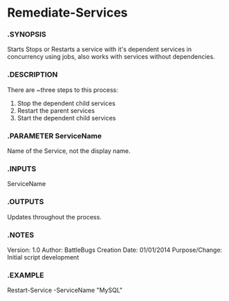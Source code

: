 # Remediate-Services
### .SYNOPSIS
Starts Stops or Restarts a service with it's dependent services in concurrency using jobs, 
also works with services without dependencies.
### .DESCRIPTION
There are ~three steps to this process:
1) Stop the dependent child services
2) Restart the parent services
3) Start the dependent child services
### .PARAMETER ServiceName
Name of the Service, not the display name.
### .INPUTS
ServiceName
### .OUTPUTS
Updates throughout the process.
### .NOTES
Version:        1.0
Author:         BattleBugs
Creation Date:  01/01/2014
Purpose/Change: Initial script development
### .EXAMPLE
Restart-Service -ServiceName "MySQL"
